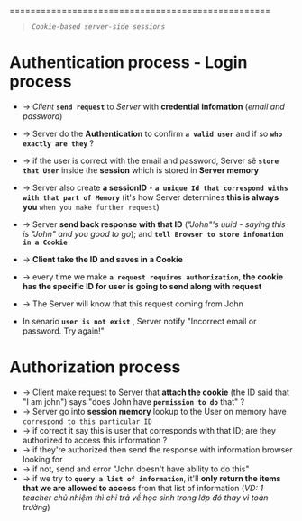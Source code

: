 ==================================================
> _`Cookie-based server-side sessions`_

# Authentication process - Login process
* -> _Client_ **`send request`** to _Server_ with **credential infomation** (_email and password_) 
* -> Server do the **Authentication** to confirm **`a valid user`** and if so **`who exactly are they`** ?
* -> if the user is correct with the email and password, Server sẽ **`store that User`** inside the **session** which is stored in **Server memory**
* -> Server also create **a sessionID** - **`a unique Id that correspond withs with that part of Memory`** (it's how Server determines **this is always you** `when you make further request`)
* -> Server **send back response with that ID** (_"John"'s uuid - saying this is "John" and you good to go_); and **`tell Browser to store infomation in a Cookie`**
* -> **Client take the ID and saves in a Cookie**
* -> every time we make **`a request requires authorization`**, **the cookie has the specific ID for user is going to send along with request**
* -> The Server will know that this request coming from John

* In senario **`user is not exist`** , Server notify "Incorrect email or password. Try again!"

# Authorization process
* -> Client  make request to Server that **attach the cookie** (the ID said that "I am john") says "does John have **`permission to do`** that" ?
* -> Server go into **session memory** lookup to the User on memory have `correspond to this particular ID`
* -> if correct it say this is user that corresponds with that ID; are they authorized to access this information ?
* -> if they're authorized then send the response with information browser looking for
* ->  if not, send and error "John doesn't have ability to do this"
* -> if we try to **`query a list of information`**, it'll **only return the items that we are allowed to access** from that list of information (_VD: 1 teacher chủ nhiệm thì chỉ trả về học sinh trong lớp đó thay vì toàn trường_)
